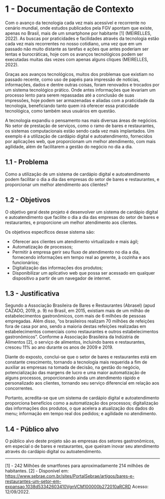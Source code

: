 # 1 - Documentação de Contexto

Com o avanço da tecnologia cada vez mais acessível  e recorrente no cenário mundial, onde estudos publicados pela FGV apontam que existe, apenas no Brasil, mais de um smartphone por habitante [1] (MEIRELLES, 2022). As buscas por praticidades e facilidades através da tecnologia estão cada vez mais recorrentes no nosso cotidiano, uma vez que em um passado não muito distante as tarefas e ações  que antes poderiam ser lentas e burocráticas, hoje com os avanços tecnológicos podem ser executadas muitas das vezes com apenas alguns cliques (MEIRELLES, 2022).

Graças aos  avanços tecnológicos, muitos dos problemas que existiam no passado recente, como uso de papéis para impressão de notícias, informações, dados e dentre outras coisas, foram renovados e trocados por um sistema tecnológico prático. Onde antes informações que levariam um processo lento para serem repassadas até a conclusão de suas impressões, hoje podem ser armazenadas e aliadas com a  praticidade da tecnologia, beneficiando tanto quem irá oferecer essa praticidade tecnológica, como também seus usuários em questão.

A tecnologia expandiu o pensamento nas mais diversas áreas de negócios. No setor de prestação de serviços, como o  ramo de bares e restaurantes, os sistemas computacionais estão sendo cada vez mais implantados. Um exemplo é a utilização de cardápio digital e autoatendimento, fornecidos por aplicações web, que proporcionam um melhor atendimento, com mais  agilidade, além de facilitarem a gestão do negócio no dia a dia. 

## 1.1 - Problema  

Como a utilização de um sistema de cardápio digital e autoatendimento podem facilitar o dia a dia das empresas do setor de bares e restaurantes, e proporcionar um melhor atendimento aos clientes?

## 1.2 - Objetivos ###
	
O objetivo geral deste projeto é desenvolver um sistema de cardápio digital e autoatendimento que facilite o dia a dia das empresas do setor de bares e restaurantes, e proporcione um melhor atendimento aos clientes.

Os objetivos específicos desse sistema são: 
- Oferecer aos clientes um atendimento virtualizado e mais ágil;
- Automatização de processos; 
- Permitir à empresa gerir seu fluxo de atendimento no dia a dia, fornecendo informações em tempo real ao gerente, à cozinha e aos funcionários; 
- Digitalização das informações dos produtos;
- Disponibilizar um aplicativo web que possa ser acessado em qualquer dispositivo a partir de um navegador de internet. 

## 1.3 - Justificativa ###
Segundo a Associação Brasileira de Bares e Restaurantes (Abrasel) (apud CAZADO, 2019, p. 9) no Brasil, em 2015, existiam mais de um milhão de estabelecimentos gastronômicos, com mais de 6 milhões de pessoas empregadas. Além disso, “os brasileiros realizam 70 milhões de refeições fora de casa por ano, sendo a maioria destas refeições realizadas em estabelecimentos comerciais como restaurantes e outros estabelecimentos gastronômicos”. Conforme a Associação Brasileira da Indústria de Alimentos [2], o serviço de alimentos, incluindo bares e restaurantes,  cresceu 11% ao ano durante os anos de 2009 e 2019. 

Diante do exposto, conclui-se que o setor de bares e restaurantes está em constante crescimento, tornando a tecnologia mais requerida a fim de auxiliar as empresas na tomada de decisão, na gestão do negócio, potencialização das margens de lucro e uma maior automatização de alguns processos, proporcionando ainda um atendimento rápido e personalizado aos clientes, tornando seu serviço diferencial em relação aos concorrentes.

Portanto, acredita-se que  um sistema de cardápio digital e autoatendimento proporciona benefícios como a automatização dos processos; digitalização das informações dos produtos, o que acelera a atualização dos dados do menu; informação em tempo real dos pedidos; e agilidade no atendimento.

## 1.4 - Público alvo   

O público alvo deste projeto são as empresas dos setores gastronômicos, em especial o de bares e restaurantes, que queiram inovar seu atendimento através do cardápio digital ou autoatendimento. 


---
[1] - 242 Milhões de smartfones para aproximadamente 214 milhões de habitantes.
[2] - Disponível em: https://www.sebrae.com.br/sites/PortalSebrae/artigos/bares-e-restaurantes-um-setor-em-expansao,1038d53342603410VgnVCM100000b272010aRCRD Acesso: 12/09/2022. 
